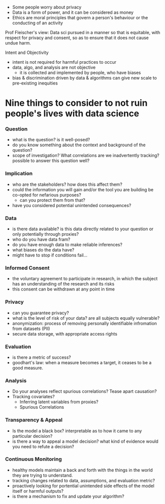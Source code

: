 - Some people worry about privacy
- Data is a form of power, and it can be considered as money
- Ethics are moral principles that govern a person's behaviour or the conducting of an activity

Prof Fleischer's view: Data sci pursued in a manner so that is equitable, with respect for privacy and consent, so as to ensure that it does not cause undue harm.

Intent and Objectivity
- intent is not required for harmful practices to occur
- data, algo, and analysis are not objective
	- it is collected and implemented by people, who have biases
- bias & discrimination driven by data & algorithms can give new scale to pre-existing inequities

# Nine things to consider to not ruin people's lives with data science
### Question
- what is the question? is it well-posed?
- do you know something about the context and background of the question?
- scope of investigation? What correlations are we inadvertently tracking? possible to answer this question well?
### Implication
- who are the stakeholders? how does this affect them?
- could the information you will gain and/or the tool you are building be co-opted for nefarious purposes?
	- can you protect them from that?
- have you considered potential unintended consequences?
### Data
- is there data available? is this data directly related to your question or only potentially through proxies?
- who do you have data fram?
- do you have enough data to make reliable inferences?
- what biases do the data have?
- might have to stop if conditions fail...
### Informed Consent
- the voluntary agreement to participate in research, in which the subject has an understanding of the research and its risks
- this consent can be withdrawn at any point in time
### Privacy
- can you guarantee privacy?
- what is the level of risk of your data? are all subjects equally vulnerable?
- anonymization: process of removing personally identifiable infromation from datasets (PII)
- secure data storage, with appropriate access rights
### Evaluation
- is there a metric of success?
- goodhart's law: when a measure becomes a target, it ceases to be a good measure. 
### Analysis
- Do your analyses reflect spurious correlations? Tease apart causation?
- Tracking covariates?
	- Inferring latent variables from proxies?
	- Spurious Correlations
### Transparency & Appeal
- Is the model a black box? interpretable as to how it came to any particular decision?
- is there a way to appeal a model decision? what kind of evidence would you need to refute a decision?
### Continuous Monitoring
- healthy models maintain a back and forth with the things in the world they are trying to understand.
- tracking changes related to data, assumptions, and evaluation metric?
- proactively looking for portential unintended side effects of the model itself or harmful outputs?
- is there a mechanism to fix and update your algorithm?
